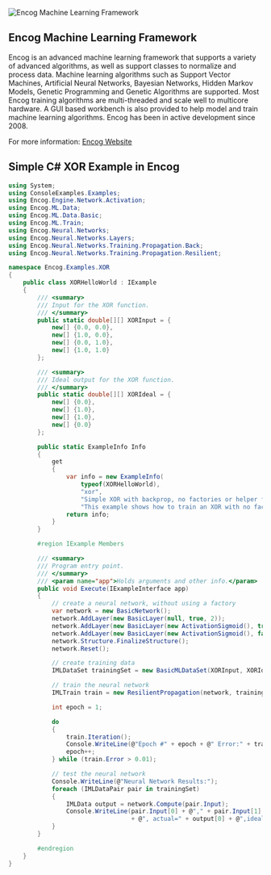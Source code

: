 ![Encog Machine Learning Framework](http://www.heatonresearch.com/images/encog128.png)

Encog Machine Learning Framework
--------------------------------
Encog is an advanced machine learning framework that supports a variety of advanced algorithms, as well as support classes to normalize and process data. Machine learning algorithms such as Support Vector Machines, Artificial Neural Networks, Bayesian Networks, Hidden Markov Models, Genetic Programming and Genetic Algorithms are supported. Most Encog training algorithms are multi-threaded and scale well to multicore hardware. A GUI based workbench is also provided to help model and train machine learning algorithms. Encog has been in active development since 2008.

For more information: [Encog Website](http://www.encog.org)

Simple C# XOR Example in Encog
--------------------------------

```c#
using System;
using ConsoleExamples.Examples;
using Encog.Engine.Network.Activation;
using Encog.ML.Data;
using Encog.ML.Data.Basic;
using Encog.ML.Train;
using Encog.Neural.Networks;
using Encog.Neural.Networks.Layers;
using Encog.Neural.Networks.Training.Propagation.Back;
using Encog.Neural.Networks.Training.Propagation.Resilient;

namespace Encog.Examples.XOR
{
    public class XORHelloWorld : IExample
    {
        /// <summary>
        /// Input for the XOR function.
        /// </summary>
        public static double[][] XORInput = {
            new[] {0.0, 0.0},
            new[] {1.0, 0.0},
            new[] {0.0, 1.0},
            new[] {1.0, 1.0}
        };

        /// <summary>
        /// Ideal output for the XOR function.
        /// </summary>
        public static double[][] XORIdeal = {
            new[] {0.0},
            new[] {1.0},
            new[] {1.0},
            new[] {0.0}
        };

        public static ExampleInfo Info
        {
            get
            {
                var info = new ExampleInfo(
                    typeof(XORHelloWorld),
                    "xor",
                    "Simple XOR with backprop, no factories or helper functions.",
                    "This example shows how to train an XOR with no factories or helper functions.");
                return info;
            }
        }

        #region IExample Members

        /// <summary>
        /// Program entry point.
        /// </summary>
        /// <param name="app">Holds arguments and other info.</param>
        public void Execute(IExampleInterface app)
        {
            // create a neural network, without using a factory
            var network = new BasicNetwork();
            network.AddLayer(new BasicLayer(null, true, 2));
            network.AddLayer(new BasicLayer(new ActivationSigmoid(), true, 3));
            network.AddLayer(new BasicLayer(new ActivationSigmoid(), false, 1));
            network.Structure.FinalizeStructure();
            network.Reset();

            // create training data
            IMLDataSet trainingSet = new BasicMLDataSet(XORInput, XORIdeal);

            // train the neural network
            IMLTrain train = new ResilientPropagation(network, trainingSet);

            int epoch = 1;

            do
            {
                train.Iteration();
                Console.WriteLine(@"Epoch #" + epoch + @" Error:" + train.Error);
                epoch++;
            } while (train.Error > 0.01);

            // test the neural network
            Console.WriteLine(@"Neural Network Results:");
            foreach (IMLDataPair pair in trainingSet)
            {
                IMLData output = network.Compute(pair.Input);
                Console.WriteLine(pair.Input[0] + @"," + pair.Input[1]
                                  + @", actual=" + output[0] + @",ideal=" + pair.Ideal[0]);
            }
        }

        #endregion
    }
}
```

